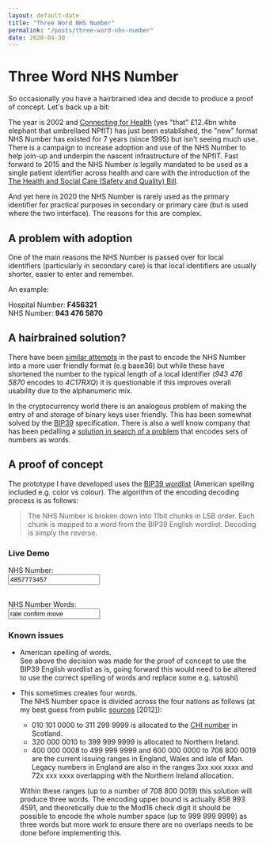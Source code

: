 ```yaml
---
layout: default-date
title: "Three Word NHS Number"
permalink: "/posts/three-word-nhs-number"
date: 2020-04-30
---
```


# Three Word NHS Number

So occasionally you have a hairbrained idea and decide to produce a proof of concept. Let's back up a bit:

The year is 2002 and [Connecting for Health](https://en.wikipedia.org/wiki/NHS_Connecting_for_Health) (yes "that" £12.4bn white elephant that umbrellaed NPfIT) has just been established, the "new" format NHS Number has existed for 7 years (since 1995) but isn't seeing much use. There is a campaign to increase adoption and use of the NHS Number to help join-up and underpin the nascent infrastructure of the NPfIT. Fast forward to 2015 and the NHS Number is legally mandated to be used as a single patient identifier across health and care with the introduction of the [The Health and Social Care (Safety and Quality) Bill](https://www.digitalhealth.net/2015/10/nhs-number-use-becomes-law/). 

And yet here in 2020 the NHS Number is rarely used as the primary identifier for practical purposes in secondary or primary care (but is used where the two interface). The reasons for this are complex.

## A problem with adoption

One of the main reasons the NHS Number is passed over for local identifiers (particularly in secondary care) is that local identifiers are usually shorter, easier to enter and remember.

An example:

Hospital Number: **F456321**  
NHS Number: **943 476 5870**

## A hairbrained solution?

There have been [similar attempts](https://github.com/JMathiszig-Lee/base36NHSnumberchecker) in the past to encode the NHS Number into a more user friendly format (e.g base36) but while these have shortened the number to the typical length of a local identifier (_943 476 5870_ encodes to _4C17RXQ_) it is questionable if this improves overall usability due to the alphanumeric mix.

In the cryptocurrency world there is an analogous problem of making the entry of and storage of binary keys user friendly. This has been somewhat solved by the [BIP39](https://github.com/bitcoin/bips/blob/master/bip-0039.mediawiki) specification. There is also a well know company that has been pedalling a [solution in search of a problem](https://shkspr.mobi/blog/2019/03/why-bother-with-what-three-words/) that encodes sets of numbers as words.

## A proof of concept

The prototype I have developed uses the [BIP39 wordlist](https://github.com/bitcoin/bips/blob/master/bip-0039/english.txt) (American spelling included e.g. color vs colour). The algorithm of the encoding decoding process is as follows:

> The NHS Number is broken down into 11bit chunks in LSB order. Each chunk is mapped to a word from the BIP39 English wordlist. Decoding is simply the reverse.

### Live Demo

<div id="demo">

<label for="nhsnumber">NHS Number:</label><br>
<input type="text" id="nhsnumber" value="4857773457">
<span id="nhsnumbererror" style="color:red;font-weight:600;white-space:nowrap;"></span>
<strong id="encodedwords" style="white-space:nowrap;"></strong>
<br><br>

<label for="nhswords">NHS Number Words:</label><br>
<input type="text" id="nhswords" value="rate confirm move">
<span id="nhswordserror" style="color:red;font-weight:600;white-space:nowrap;"></span>
<strong id="decodednumber" style="white-space:nowrap;"></strong>

</div>

### Known issues
- American spelling of words.  
  See above the decision was made for the proof of concept to use the BIP39 English wordlist as is, going forward this would need to be altered to use the correct spelling of words and replace some e.g. satoshi)

- This sometimes creates four words.  
  The NHS Number space is divided across the four nations as follows (at my best guess from public [sources](https://webarchive.nationalarchives.gov.uk/20130503132423/http://www.connectingforhealth.nhs.uk/systemsandservices/nhsnumber/staff/guidance/factsheet.pdf) [2012]):
  - 010 101 0000 to 311 299 9999 is allocated to the [CHI number](https://en.wikipedia.org/wiki/Community_Health_Index_(Scotland)) in Scotland.
  - 320 000 0010 to 399 999 9999 is allocated to Northern Ireland.
  - 400 000 0008 to 499 999 9999 and 600 000 0000 to 708 800 0019 are the current issuing ranges in England, Wales and Isle of Man. Legacy numbers in England are also in the ranges 3xx xxx xxxx and 72x xxx xxxx overlapping with the Northern Ireland allocation.

  Within these ranges (up to a number of 708 800 0019) this solution will produce three words. The encoding upper bound is actually 858 993 4591, and theoretically due to the Mod16 check digit it should be possible to encode the whole number space (up to 999 999 9999) as three words but more work to ensure there are no overlaps needs to be done before implementing this.

<script type="text/javascript">
//<!--<![CDATA[
var WordList = ['abandon', 'ability', 'able', 'about', 'above', 'absent', 'absorb', 'abstract', 'absurd', 'abuse', 'access', 'accident', 'account', 'accuse', 'achieve', 'acid', 'acoustic', 'acquire', 'across', 'act', 'action', 'actor', 'actress', 'actual', 'adapt', 'add', 'addict', 'address', 'adjust', 'admit', 'adult', 'advance', 'advice', 'aerobic', 'affair', 'afford', 'afraid', 'again', 'age', 'agent', 'agree', 'ahead', 'aim', 'air', 'airport', 'aisle', 'alarm', 'album', 'alcohol', 'alert', 'alien', 'all', 'alley', 'allow', 'almost', 'alone', 'alpha', 'already', 'also', 'alter', 'always', 'amateur', 'amazing', 'among', 'amount', 'amused', 'analyst', 'anchor', 'ancient', 'anger', 'angle', 'angry', 'animal', 'ankle', 'announce', 'annual', 'another', 'answer', 'antenna', 'antique', 'anxiety', 'any', 'apart', 'apology', 'appear', 'apple', 'approve', 'april', 'arch', 'arctic', 'area', 'arena', 'argue', 'arm', 'armed', 'armor', 'army', 'around', 'arrange', 'arrest', 'arrive', 'arrow', 'art', 'artefact', 'artist', 'artwork', 'ask', 'aspect', 'assault', 'asset', 'assist', 'assume', 'asthma', 'athlete', 'atom', 'attack', 'attend', 'attitude', 'attract', 'auction', 'audit', 'august', 'aunt', 'author', 'auto', 'autumn', 'average', 'avocado', 'avoid', 'awake', 'aware', 'away', 'awesome', 'awful', 'awkward', 'axis', 'baby', 'bachelor', 'bacon', 'badge', 'bag', 'balance', 'balcony', 'ball', 'bamboo', 'banana', 'banner', 'bar', 'barely', 'bargain', 'barrel', 'base', 'basic', 'basket', 'battle', 'beach', 'bean', 'beauty', 'because', 'become', 'beef', 'before', 'begin', 'behave', 'behind', 'believe', 'below', 'belt', 'bench', 'benefit', 'best', 'betray', 'better', 'between', 'beyond', 'bicycle', 'bid', 'bike', 'bind', 'biology', 'bird', 'birth', 'bitter', 'black', 'blade', 'blame', 'blanket', 'blast', 'bleak', 'bless', 'blind', 'blood', 'blossom', 'blouse', 'blue', 'blur', 'blush', 'board', 'boat', 'body', 'boil', 'bomb', 'bone', 'bonus', 'book', 'boost', 'border', 'boring', 'borrow', 'boss', 'bottom', 'bounce', 'box', 'boy', 'bracket', 'brain', 'brand', 'brass', 'brave', 'bread', 'breeze', 'brick', 'bridge', 'brief', 'bright', 'bring', 'brisk', 'broccoli', 'broken', 'bronze', 'broom', 'brother', 'brown', 'brush', 'bubble', 'buddy', 'budget', 'buffalo', 'build', 'bulb', 'bulk', 'bullet', 'bundle', 'bunker', 'burden', 'burger', 'burst', 'bus', 'business', 'busy', 'butter', 'buyer', 'buzz', 'cabbage', 'cabin', 'cable', 'cactus', 'cage', 'cake', 'call', 'calm', 'camera', 'camp', 'can', 'canal', 'cancel', 'candy', 'cannon', 'canoe', 'canvas', 'canyon', 'capable', 'capital', 'captain', 'car', 'carbon', 'card', 'cargo', 'carpet', 'carry', 'cart', 'case', 'cash', 'casino', 'castle', 'casual', 'cat', 'catalog', 'catch', 'category', 'cattle', 'caught', 'cause', 'caution', 'cave', 'ceiling', 'celery', 'cement', 'census', 'century', 'cereal', 'certain', 'chair', 'chalk', 'champion', 'change', 'chaos', 'chapter', 'charge', 'chase', 'chat', 'cheap', 'check', 'cheese', 'chef', 'cherry', 'chest', 'chicken', 'chief', 'child', 'chimney', 'choice', 'choose', 'chronic', 'chuckle', 'chunk', 'churn', 'cigar', 'cinnamon', 'circle', 'citizen', 'city', 'civil', 'claim', 'clap', 'clarify', 'claw', 'clay', 'clean', 'clerk', 'clever', 'click', 'client', 'cliff', 'climb', 'clinic', 'clip', 'clock', 'clog', 'close', 'cloth', 'cloud', 'clown', 'club', 'clump', 'cluster', 'clutch', 'coach', 'coast', 'coconut', 'code', 'coffee', 'coil', 'coin', 'collect', 'color', 'column', 'combine', 'come', 'comfort', 'comic', 'common', 'company', 'concert', 'conduct', 'confirm', 'congress', 'connect', 'consider', 'control', 'convince', 'cook', 'cool', 'copper', 'copy', 'coral', 'core', 'corn', 'correct', 'cost', 'cotton', 'couch', 'country', 'couple', 'course', 'cousin', 'cover', 'coyote', 'crack', 'cradle', 'craft', 'cram', 'crane', 'crash', 'crater', 'crawl', 'crazy', 'cream', 'credit', 'creek', 'crew', 'cricket', 'crime', 'crisp', 'critic', 'crop', 'cross', 'crouch', 'crowd', 'crucial', 'cruel', 'cruise', 'crumble', 'crunch', 'crush', 'cry', 'crystal', 'cube', 'culture', 'cup', 'cupboard', 'curious', 'current', 'curtain', 'curve', 'cushion', 'custom', 'cute', 'cycle', 'dad', 'damage', 'damp', 'dance', 'danger', 'daring', 'dash', 'daughter', 'dawn', 'day', 'deal', 'debate', 'debris', 'decade', 'december', 'decide', 'decline', 'decorate', 'decrease', 'deer', 'defense', 'define', 'defy', 'degree', 'delay', 'deliver', 'demand', 'demise', 'denial', 'dentist', 'deny', 'depart', 'depend', 'deposit', 'depth', 'deputy', 'derive', 'describe', 'desert', 'design', 'desk', 'despair', 'destroy', 'detail', 'detect', 'develop', 'device', 'devote', 'diagram', 'dial', 'diamond', 'diary', 'dice', 'diesel', 'diet', 'differ', 'digital', 'dignity', 'dilemma', 'dinner', 'dinosaur', 'direct', 'dirt', 'disagree', 'discover', 'disease', 'dish', 'dismiss', 'disorder', 'display', 'distance', 'divert', 'divide', 'divorce', 'dizzy', 'doctor', 'document', 'dog', 'doll', 'dolphin', 'domain', 'donate', 'donkey', 'donor', 'door', 'dose', 'double', 'dove', 'draft', 'dragon', 'drama', 'drastic', 'draw', 'dream', 'dress', 'drift', 'drill', 'drink', 'drip', 'drive', 'drop', 'drum', 'dry', 'duck', 'dumb', 'dune', 'during', 'dust', 'dutch', 'duty', 'dwarf', 'dynamic', 'eager', 'eagle', 'early', 'earn', 'earth', 'easily', 'east', 'easy', 'echo', 'ecology', 'economy', 'edge', 'edit', 'educate', 'effort', 'egg', 'eight', 'either', 'elbow', 'elder', 'electric', 'elegant', 'element', 'elephant', 'elevator', 'elite', 'else', 'embark', 'embody', 'embrace', 'emerge', 'emotion', 'employ', 'empower', 'empty', 'enable', 'enact', 'end', 'endless', 'endorse', 'enemy', 'energy', 'enforce', 'engage', 'engine', 'enhance', 'enjoy', 'enlist', 'enough', 'enrich', 'enroll', 'ensure', 'enter', 'entire', 'entry', 'envelope', 'episode', 'equal', 'equip', 'era', 'erase', 'erode', 'erosion', 'error', 'erupt', 'escape', 'essay', 'essence', 'estate', 'eternal', 'ethics', 'evidence', 'evil', 'evoke', 'evolve', 'exact', 'example', 'excess', 'exchange', 'excite', 'exclude', 'excuse', 'execute', 'exercise', 'exhaust', 'exhibit', 'exile', 'exist', 'exit', 'exotic', 'expand', 'expect', 'expire', 'explain', 'expose', 'express', 'extend', 'extra', 'eye', 'eyebrow', 'fabric', 'face', 'faculty', 'fade', 'faint', 'faith', 'fall', 'false', 'fame', 'family', 'famous', 'fan', 'fancy', 'fantasy', 'farm', 'fashion', 'fat', 'fatal', 'father', 'fatigue', 'fault', 'favorite', 'feature', 'february', 'federal', 'fee', 'feed', 'feel', 'female', 'fence', 'festival', 'fetch', 'fever', 'few', 'fiber', 'fiction', 'field', 'figure', 'file', 'film', 'filter', 'final', 'find', 'fine', 'finger', 'finish', 'fire', 'firm', 'first', 'fiscal', 'fish', 'fit', 'fitness', 'fix', 'flag', 'flame', 'flash', 'flat', 'flavor', 'flee', 'flight', 'flip', 'float', 'flock', 'floor', 'flower', 'fluid', 'flush', 'fly', 'foam', 'focus', 'fog', 'foil', 'fold', 'follow', 'food', 'foot', 'force', 'forest', 'forget', 'fork', 'fortune', 'forum', 'forward', 'fossil', 'foster', 'found', 'fox', 'fragile', 'frame', 'frequent', 'fresh', 'friend', 'fringe', 'frog', 'front', 'frost', 'frown', 'frozen', 'fruit', 'fuel', 'fun', 'funny', 'furnace', 'fury', 'future', 'gadget', 'gain', 'galaxy', 'gallery', 'game', 'gap', 'garage', 'garbage', 'garden', 'garlic', 'garment', 'gas', 'gasp', 'gate', 'gather', 'gauge', 'gaze', 'general', 'genius', 'genre', 'gentle', 'genuine', 'gesture', 'ghost', 'giant', 'gift', 'giggle', 'ginger', 'giraffe', 'girl', 'give', 'glad', 'glance', 'glare', 'glass', 'glide', 'glimpse', 'globe', 'gloom', 'glory', 'glove', 'glow', 'glue', 'goat', 'goddess', 'gold', 'good', 'goose', 'gorilla', 'gospel', 'gossip', 'govern', 'gown', 'grab', 'grace', 'grain', 'grant', 'grape', 'grass', 'gravity', 'great', 'green', 'grid', 'grief', 'grit', 'grocery', 'group', 'grow', 'grunt', 'guard', 'guess', 'guide', 'guilt', 'guitar', 'gun', 'gym', 'habit', 'hair', 'half', 'hammer', 'hamster', 'hand', 'happy', 'harbor', 'hard', 'harsh', 'harvest', 'hat', 'have', 'hawk', 'hazard', 'head', 'health', 'heart', 'heavy', 'hedgehog', 'height', 'hello', 'helmet', 'help', 'hen', 'hero', 'hidden', 'high', 'hill', 'hint', 'hip', 'hire', 'history', 'hobby', 'hockey', 'hold', 'hole', 'holiday', 'hollow', 'home', 'honey', 'hood', 'hope', 'horn', 'horror', 'horse', 'hospital', 'host', 'hotel', 'hour', 'hover', 'hub', 'huge', 'human', 'humble', 'humor', 'hundred', 'hungry', 'hunt', 'hurdle', 'hurry', 'hurt', 'husband', 'hybrid', 'ice', 'icon', 'idea', 'identify', 'idle', 'ignore', 'ill', 'illegal', 'illness', 'image', 'imitate', 'immense', 'immune', 'impact', 'impose', 'improve', 'impulse', 'inch', 'include', 'income', 'increase', 'index', 'indicate', 'indoor', 'industry', 'infant', 'inflict', 'inform', 'inhale', 'inherit', 'initial', 'inject', 'injury', 'inmate', 'inner', 'innocent', 'input', 'inquiry', 'insane', 'insect', 'inside', 'inspire', 'install', 'intact', 'interest', 'into', 'invest', 'invite', 'involve', 'iron', 'island', 'isolate', 'issue', 'item', 'ivory', 'jacket', 'jaguar', 'jar', 'jazz', 'jealous', 'jeans', 'jelly', 'jewel', 'job', 'join', 'joke', 'journey', 'joy', 'judge', 'juice', 'jump', 'jungle', 'junior', 'junk', 'just', 'kangaroo', 'keen', 'keep', 'ketchup', 'key', 'kick', 'kid', 'kidney', 'kind', 'kingdom', 'kiss', 'kit', 'kitchen', 'kite', 'kitten', 'kiwi', 'knee', 'knife', 'knock', 'know', 'lab', 'label', 'labor', 'ladder', 'lady', 'lake', 'lamp', 'language', 'laptop', 'large', 'later', 'latin', 'laugh', 'laundry', 'lava', 'law', 'lawn', 'lawsuit', 'layer', 'lazy', 'leader', 'leaf', 'learn', 'leave', 'lecture', 'left', 'leg', 'legal', 'legend', 'leisure', 'lemon', 'lend', 'length', 'lens', 'leopard', 'lesson', 'letter', 'level', 'liar', 'liberty', 'library', 'license', 'life', 'lift', 'light', 'like', 'limb', 'limit', 'link', 'lion', 'liquid', 'list', 'little', 'live', 'lizard', 'load', 'loan', 'lobster', 'local', 'lock', 'logic', 'lonely', 'long', 'loop', 'lottery', 'loud', 'lounge', 'love', 'loyal', 'lucky', 'luggage', 'lumber', 'lunar', 'lunch', 'luxury', 'lyrics', 'machine', 'mad', 'magic', 'magnet', 'maid', 'mail', 'main', 'major', 'make', 'mammal', 'man', 'manage', 'mandate', 'mango', 'mansion', 'manual', 'maple', 'marble', 'march', 'margin', 'marine', 'market', 'marriage', 'mask', 'mass', 'master', 'match', 'material', 'math', 'matrix', 'matter', 'maximum', 'maze', 'meadow', 'mean', 'measure', 'meat', 'mechanic', 'medal', 'media', 'melody', 'melt', 'member', 'memory', 'mention', 'menu', 'mercy', 'merge', 'merit', 'merry', 'mesh', 'message', 'metal', 'method', 'middle', 'midnight', 'milk', 'million', 'mimic', 'mind', 'minimum', 'minor', 'minute', 'miracle', 'mirror', 'misery', 'miss', 'mistake', 'mix', 'mixed', 'mixture', 'mobile', 'model', 'modify', 'mom', 'moment', 'monitor', 'monkey', 'monster', 'month', 'moon', 'moral', 'more', 'morning', 'mosquito', 'mother', 'motion', 'motor', 'mountain', 'mouse', 'move', 'movie', 'much', 'muffin', 'mule', 'multiply', 'muscle', 'museum', 'mushroom', 'music', 'must', 'mutual', 'myself', 'mystery', 'myth', 'naive', 'name', 'napkin', 'narrow', 'nasty', 'nation', 'nature', 'near', 'neck', 'need', 'negative', 'neglect', 'neither', 'nephew', 'nerve', 'nest', 'net', 'network', 'neutral', 'never', 'news', 'next', 'nice', 'night', 'noble', 'noise', 'nominee', 'noodle', 'normal', 'north', 'nose', 'notable', 'note', 'nothing', 'notice', 'novel', 'now', 'nuclear', 'number', 'nurse', 'nut', 'oak', 'obey', 'object', 'oblige', 'obscure', 'observe', 'obtain', 'obvious', 'occur', 'ocean', 'october', 'odor', 'off', 'offer', 'office', 'often', 'oil', 'okay', 'old', 'olive', 'olympic', 'omit', 'once', 'one', 'onion', 'online', 'only', 'open', 'opera', 'opinion', 'oppose', 'option', 'orange', 'orbit', 'orchard', 'order', 'ordinary', 'organ', 'orient', 'original', 'orphan', 'ostrich', 'other', 'outdoor', 'outer', 'output', 'outside', 'oval', 'oven', 'over', 'own', 'owner', 'oxygen', 'oyster', 'ozone', 'pact', 'paddle', 'page', 'pair', 'palace', 'palm', 'panda', 'panel', 'panic', 'panther', 'paper', 'parade', 'parent', 'park', 'parrot', 'party', 'pass', 'patch', 'path', 'patient', 'patrol', 'pattern', 'pause', 'pave', 'payment', 'peace', 'peanut', 'pear', 'peasant', 'pelican', 'pen', 'penalty', 'pencil', 'people', 'pepper', 'perfect', 'permit', 'person', 'pet', 'phone', 'photo', 'phrase', 'physical', 'piano', 'picnic', 'picture', 'piece', 'pig', 'pigeon', 'pill', 'pilot', 'pink', 'pioneer', 'pipe', 'pistol', 'pitch', 'pizza', 'place', 'planet', 'plastic', 'plate', 'play', 'please', 'pledge', 'pluck', 'plug', 'plunge', 'poem', 'poet', 'point', 'polar', 'pole', 'police', 'pond', 'pony', 'pool', 'popular', 'portion', 'position', 'possible', 'post', 'potato', 'pottery', 'poverty', 'powder', 'power', 'practice', 'praise', 'predict', 'prefer', 'prepare', 'present', 'pretty', 'prevent', 'price', 'pride', 'primary', 'print', 'priority', 'prison', 'private', 'prize', 'problem', 'process', 'produce', 'profit', 'program', 'project', 'promote', 'proof', 'property', 'prosper', 'protect', 'proud', 'provide', 'public', 'pudding', 'pull', 'pulp', 'pulse', 'pumpkin', 'punch', 'pupil', 'puppy', 'purchase', 'purity', 'purpose', 'purse', 'push', 'put', 'puzzle', 'pyramid', 'quality', 'quantum', 'quarter', 'question', 'quick', 'quit', 'quiz', 'quote', 'rabbit', 'raccoon', 'race', 'rack', 'radar', 'radio', 'rail', 'rain', 'raise', 'rally', 'ramp', 'ranch', 'random', 'range', 'rapid', 'rare', 'rate', 'rather', 'raven', 'raw', 'razor', 'ready', 'real', 'reason', 'rebel', 'rebuild', 'recall', 'receive', 'recipe', 'record', 'recycle', 'reduce', 'reflect', 'reform', 'refuse', 'region', 'regret', 'regular', 'reject', 'relax', 'release', 'relief', 'rely', 'remain', 'remember', 'remind', 'remove', 'render', 'renew', 'rent', 'reopen', 'repair', 'repeat', 'replace', 'report', 'require', 'rescue', 'resemble', 'resist', 'resource', 'response', 'result', 'retire', 'retreat', 'return', 'reunion', 'reveal', 'review', 'reward', 'rhythm', 'rib', 'ribbon', 'rice', 'rich', 'ride', 'ridge', 'rifle', 'right', 'rigid', 'ring', 'riot', 'ripple', 'risk', 'ritual', 'rival', 'river', 'road', 'roast', 'robot', 'robust', 'rocket', 'romance', 'roof', 'rookie', 'room', 'rose', 'rotate', 'rough', 'round', 'route', 'royal', 'rubber', 'rude', 'rug', 'rule', 'run', 'runway', 'rural', 'sad', 'saddle', 'sadness', 'safe', 'sail', 'salad', 'salmon', 'salon', 'salt', 'salute', 'same', 'sample', 'sand', 'satisfy', 'satoshi', 'sauce', 'sausage', 'save', 'say', 'scale', 'scan', 'scare', 'scatter', 'scene', 'scheme', 'school', 'science', 'scissors', 'scorpion', 'scout', 'scrap', 'screen', 'script', 'scrub', 'sea', 'search', 'season', 'seat', 'second', 'secret', 'section', 'security', 'seed', 'seek', 'segment', 'select', 'sell', 'seminar', 'senior', 'sense', 'sentence', 'series', 'service', 'session', 'settle', 'setup', 'seven', 'shadow', 'shaft', 'shallow', 'share', 'shed', 'shell', 'sheriff', 'shield', 'shift', 'shine', 'ship', 'shiver', 'shock', 'shoe', 'shoot', 'shop', 'short', 'shoulder', 'shove', 'shrimp', 'shrug', 'shuffle', 'shy', 'sibling', 'sick', 'side', 'siege', 'sight', 'sign', 'silent', 'silk', 'silly', 'silver', 'similar', 'simple', 'since', 'sing', 'siren', 'sister', 'situate', 'six', 'size', 'skate', 'sketch', 'ski', 'skill', 'skin', 'skirt', 'skull', 'slab', 'slam', 'sleep', 'slender', 'slice', 'slide', 'slight', 'slim', 'slogan', 'slot', 'slow', 'slush', 'small', 'smart', 'smile', 'smoke', 'smooth', 'snack', 'snake', 'snap', 'sniff', 'snow', 'soap', 'soccer', 'social', 'sock', 'soda', 'soft', 'solar', 'soldier', 'solid', 'solution', 'solve', 'someone', 'song', 'soon', 'sorry', 'sort', 'soul', 'sound', 'soup', 'source', 'south', 'space', 'spare', 'spatial', 'spawn', 'speak', 'special', 'speed', 'spell', 'spend', 'sphere', 'spice', 'spider', 'spike', 'spin', 'spirit', 'split', 'spoil', 'sponsor', 'spoon', 'sport', 'spot', 'spray', 'spread', 'spring', 'spy', 'square', 'squeeze', 'squirrel', 'stable', 'stadium', 'staff', 'stage', 'stairs', 'stamp', 'stand', 'start', 'state', 'stay', 'steak', 'steel', 'stem', 'step', 'stereo', 'stick', 'still', 'sting', 'stock', 'stomach', 'stone', 'stool', 'story', 'stove', 'strategy', 'street', 'strike', 'strong', 'struggle', 'student', 'stuff', 'stumble', 'style', 'subject', 'submit', 'subway', 'success', 'such', 'sudden', 'suffer', 'sugar', 'suggest', 'suit', 'summer', 'sun', 'sunny', 'sunset', 'super', 'supply', 'supreme', 'sure', 'surface', 'surge', 'surprise', 'surround', 'survey', 'suspect', 'sustain', 'swallow', 'swamp', 'swap', 'swarm', 'swear', 'sweet', 'swift', 'swim', 'swing', 'switch', 'sword', 'symbol', 'symptom', 'syrup', 'system', 'table', 'tackle', 'tag', 'tail', 'talent', 'talk', 'tank', 'tape', 'target', 'task', 'taste', 'tattoo', 'taxi', 'teach', 'team', 'tell', 'ten', 'tenant', 'tennis', 'tent', 'term', 'test', 'text', 'thank', 'that', 'theme', 'then', 'theory', 'there', 'they', 'thing', 'this', 'thought', 'three', 'thrive', 'throw', 'thumb', 'thunder', 'ticket', 'tide', 'tiger', 'tilt', 'timber', 'time', 'tiny', 'tip', 'tired', 'tissue', 'title', 'toast', 'tobacco', 'today', 'toddler', 'toe', 'together', 'toilet', 'token', 'tomato', 'tomorrow', 'tone', 'tongue', 'tonight', 'tool', 'tooth', 'top', 'topic', 'topple', 'torch', 'tornado', 'tortoise', 'toss', 'total', 'tourist', 'toward', 'tower', 'town', 'toy', 'track', 'trade', 'traffic', 'tragic', 'train', 'transfer', 'trap', 'trash', 'travel', 'tray', 'treat', 'tree', 'trend', 'trial', 'tribe', 'trick', 'trigger', 'trim', 'trip', 'trophy', 'trouble', 'truck', 'true', 'truly', 'trumpet', 'trust', 'truth', 'try', 'tube', 'tuition', 'tumble', 'tuna', 'tunnel', 'turkey', 'turn', 'turtle', 'twelve', 'twenty', 'twice', 'twin', 'twist', 'two', 'type', 'typical', 'ugly', 'umbrella', 'unable', 'unaware', 'uncle', 'uncover', 'under', 'undo', 'unfair', 'unfold', 'unhappy', 'uniform', 'unique', 'unit', 'universe', 'unknown', 'unlock', 'until', 'unusual', 'unveil', 'update', 'upgrade', 'uphold', 'upon', 'upper', 'upset', 'urban', 'urge', 'usage', 'use', 'used', 'useful', 'useless', 'usual', 'utility', 'vacant', 'vacuum', 'vague', 'valid', 'valley', 'valve', 'van', 'vanish', 'vapor', 'various', 'vast', 'vault', 'vehicle', 'velvet', 'vendor', 'venture', 'venue', 'verb', 'verify', 'version', 'very', 'vessel', 'veteran', 'viable', 'vibrant', 'vicious', 'victory', 'video', 'view', 'village', 'vintage', 'violin', 'virtual', 'virus', 'visa', 'visit', 'visual', 'vital', 'vivid', 'vocal', 'voice', 'void', 'volcano', 'volume', 'vote', 'voyage', 'wage', 'wagon', 'wait', 'walk', 'wall', 'walnut', 'want', 'warfare', 'warm', 'warrior', 'wash', 'wasp', 'waste', 'water', 'wave', 'way', 'wealth', 'weapon', 'wear', 'weasel', 'weather', 'web', 'wedding', 'weekend', 'weird', 'welcome', 'west', 'wet', 'whale', 'what', 'wheat', 'wheel', 'when', 'where', 'whip', 'whisper', 'wide', 'width', 'wife', 'wild', 'will', 'win', 'window', 'wine', 'wing', 'wink', 'winner', 'winter', 'wire', 'wisdom', 'wise', 'wish', 'witness', 'wolf', 'woman', 'wonder', 'wood', 'wool', 'word', 'work', 'world', 'worry', 'worth', 'wrap', 'wreck', 'wrestle', 'wrist', 'write', 'wrong', 'yard', 'year', 'yellow', 'you', 'young', 'youth', 'zebra', 'zero', 'zone', 'zoo'];

function calculateCheckDigit(digits) {
    var sum = 0;
    digits.split('').forEach(function (value, index) {
        sum += parseInt(value, 10) * (10 - index);
    });
    var mod11 = 11 - (sum % 11);
    if (mod11 === 11 ) {
        return '0';
    } else if (mod11 === 10) {
        return '';
    }
    return '' + mod11;
}

function validNHSNumber(input) {
    input = '' + input
    if (input.length != 10) {
        return false
    }

    calculatedCheckDigit = calculateCheckDigit(input.substring(0, 9))
    if (calculatedCheckDigit == '') {
        return false;
    } else if (calculatedCheckDigit == input.substring(9)) {
        return true
    }

    return false
}

function mapToIndexes(input) {
    var binaryString = parseInt(input, 10).toString(2);
    var list = []

    for (
        const array = Array.from(binaryString);
        array.length;
        list.push(
            parseInt(array.splice(-11,11).join(''), 2)
            ));
    return list
}

function numberToWords(input) {
    input = '' + input
    if (!validNHSNumber(input)) {
        return false
    }

    var listIndexes = mapToIndexes(input)
    var words = []

    for (
        listIndexes;
        listIndexes.length;
        words.push(WordList[listIndexes.splice(0,1)]));

    return words
}

function wordsToNumber(words) {
    var binaryString = '';

    words.forEach(function (value, index) {
        binarySegment = WordList.indexOf(value).toString(2);
        if (index == (words.length - 1)) {
            binaryString = parseInt(binarySegment, 10) + binaryString
        } else {
            binaryString = binarySegment.padStart(11, '0') + binaryString
        }
    });

    number = parseInt(binaryString, 2) + '';
    number = number.padStart(10, '0');

    if (!validNHSNumber(number)) {
        return false
    }

    return number
}


/*!
 * cleave.js - 1.5.10
 * https://github.com/nosir/cleave.js
 * Apache License Version 2.0
 *
 * Copyright (C) 2012-2020 Max Huang https://github.com/nosir/
 */
!function(e,t){"object"==typeof exports&&"object"==typeof module?module.exports=t():"function"==typeof define&&define.amd?define([],t):"object"==typeof exports?exports.Cleave=t():e.Cleave=t()}(this,function(){return function(e){function t(i){if(r[i])return r[i].exports;var n=r[i]={exports:{},id:i,loaded:!1};return e[i].call(n.exports,n,n.exports,t),n.loaded=!0,n.exports}var r={};return t.m=e,t.c=r,t.p="",t(0)}([function(e,t,r){(function(t){"use strict";var i=function(e,t){var r=this,n=!1;if("string"==typeof e?(r.element=document.querySelector(e),n=document.querySelectorAll(e).length>1):"undefined"!=typeof e.length&&e.length>0?(r.element=e[0],n=e.length>1):r.element=e,!r.element)throw new Error("[cleave.js] Please check the element");if(n)try{console.warn("[cleave.js] Multiple input fields matched, cleave.js will only take the first one.")}catch(a){}t.initValue=r.element.value,r.properties=i.DefaultProperties.assign({},t),r.init()};i.prototype={init:function(){var e=this,t=e.properties;return t.numeral||t.phone||t.creditCard||t.time||t.date||0!==t.blocksLength||t.prefix?(t.maxLength=i.Util.getMaxLength(t.blocks),e.isAndroid=i.Util.isAndroid(),e.lastInputValue="",e.onChangeListener=e.onChange.bind(e),e.onKeyDownListener=e.onKeyDown.bind(e),e.onFocusListener=e.onFocus.bind(e),e.onCutListener=e.onCut.bind(e),e.onCopyListener=e.onCopy.bind(e),e.initSwapHiddenInput(),e.element.addEventListener("input",e.onChangeListener),e.element.addEventListener("keydown",e.onKeyDownListener),e.element.addEventListener("focus",e.onFocusListener),e.element.addEventListener("cut",e.onCutListener),e.element.addEventListener("copy",e.onCopyListener),e.initPhoneFormatter(),e.initDateFormatter(),e.initTimeFormatter(),e.initNumeralFormatter(),void((t.initValue||t.prefix&&!t.noImmediatePrefix)&&e.onInput(t.initValue))):void e.onInput(t.initValue)},initSwapHiddenInput:function(){var e=this,t=e.properties;if(t.swapHiddenInput){var r=e.element.cloneNode(!0);e.element.parentNode.insertBefore(r,e.element),e.elementSwapHidden=e.element,e.elementSwapHidden.type="hidden",e.element=r,e.element.id=""}},initNumeralFormatter:function(){var e=this,t=e.properties;t.numeral&&(t.numeralFormatter=new i.NumeralFormatter(t.numeralDecimalMark,t.numeralIntegerScale,t.numeralDecimalScale,t.numeralThousandsGroupStyle,t.numeralPositiveOnly,t.stripLeadingZeroes,t.prefix,t.signBeforePrefix,t.tailPrefix,t.delimiter))},initTimeFormatter:function(){var e=this,t=e.properties;t.time&&(t.timeFormatter=new i.TimeFormatter(t.timePattern,t.timeFormat),t.blocks=t.timeFormatter.getBlocks(),t.blocksLength=t.blocks.length,t.maxLength=i.Util.getMaxLength(t.blocks))},initDateFormatter:function(){var e=this,t=e.properties;t.date&&(t.dateFormatter=new i.DateFormatter(t.datePattern,t.dateMin,t.dateMax),t.blocks=t.dateFormatter.getBlocks(),t.blocksLength=t.blocks.length,t.maxLength=i.Util.getMaxLength(t.blocks))},initPhoneFormatter:function(){var e=this,t=e.properties;if(t.phone)try{t.phoneFormatter=new i.PhoneFormatter(new t.root.Cleave.AsYouTypeFormatter(t.phoneRegionCode),t.delimiter)}catch(r){throw new Error("[cleave.js] Please include phone-type-formatter.{country}.js lib")}},onKeyDown:function(e){var t=this,r=t.properties,n=e.which||e.keyCode,a=i.Util,o=t.element.value;t.hasBackspaceSupport=t.hasBackspaceSupport||8===n,!t.hasBackspaceSupport&&a.isAndroidBackspaceKeydown(t.lastInputValue,o)&&(n=8),t.lastInputValue=o;var l=a.getPostDelimiter(o,r.delimiter,r.delimiters);8===n&&l?r.postDelimiterBackspace=l:r.postDelimiterBackspace=!1},onChange:function(){this.onInput(this.element.value)},onFocus:function(){var e=this,t=e.properties;t.prefix&&t.noImmediatePrefix&&!e.element.value&&this.onInput(t.prefix),i.Util.fixPrefixCursor(e.element,t.prefix,t.delimiter,t.delimiters)},onCut:function(e){i.Util.checkFullSelection(this.element.value)&&(this.copyClipboardData(e),this.onInput(""))},onCopy:function(e){i.Util.checkFullSelection(this.element.value)&&this.copyClipboardData(e)},copyClipboardData:function(e){var t=this,r=t.properties,n=i.Util,a=t.element.value,o="";o=r.copyDelimiter?a:n.stripDelimiters(a,r.delimiter,r.delimiters);try{e.clipboardData?e.clipboardData.setData("Text",o):window.clipboardData.setData("Text",o),e.preventDefault()}catch(l){}},onInput:function(e){var t=this,r=t.properties,n=i.Util,a=n.getPostDelimiter(e,r.delimiter,r.delimiters);return r.numeral||!r.postDelimiterBackspace||a||(e=n.headStr(e,e.length-r.postDelimiterBackspace.length)),r.phone?(!r.prefix||r.noImmediatePrefix&&!e.length?r.result=r.phoneFormatter.format(e):r.result=r.prefix+r.phoneFormatter.format(e).slice(r.prefix.length),void t.updateValueState()):r.numeral?(r.prefix&&r.noImmediatePrefix&&0===e.length?r.result="":r.result=r.numeralFormatter.format(e),void t.updateValueState()):(r.date&&(e=r.dateFormatter.getValidatedDate(e)),r.time&&(e=r.timeFormatter.getValidatedTime(e)),e=n.stripDelimiters(e,r.delimiter,r.delimiters),e=n.getPrefixStrippedValue(e,r.prefix,r.prefixLength,r.result,r.delimiter,r.delimiters,r.noImmediatePrefix,r.tailPrefix,r.signBeforePrefix),e=r.numericOnly?n.strip(e,/[^\d]/g):e,e=r.uppercase?e.toUpperCase():e,e=r.lowercase?e.toLowerCase():e,!r.prefix||r.noImmediatePrefix&&!e.length||(r.tailPrefix?e+=r.prefix:e=r.prefix+e,0!==r.blocksLength)?(r.creditCard&&t.updateCreditCardPropsByValue(e),e=n.headStr(e,r.maxLength),r.result=n.getFormattedValue(e,r.blocks,r.blocksLength,r.delimiter,r.delimiters,r.delimiterLazyShow),void t.updateValueState()):(r.result=e,void t.updateValueState()))},updateCreditCardPropsByValue:function(e){var t,r=this,n=r.properties,a=i.Util;a.headStr(n.result,4)!==a.headStr(e,4)&&(t=i.CreditCardDetector.getInfo(e,n.creditCardStrictMode),n.blocks=t.blocks,n.blocksLength=n.blocks.length,n.maxLength=a.getMaxLength(n.blocks),n.creditCardType!==t.type&&(n.creditCardType=t.type,n.onCreditCardTypeChanged.call(r,n.creditCardType)))},updateValueState:function(){var e=this,t=i.Util,r=e.properties;if(e.element){var n=e.element.selectionEnd,a=e.element.value,o=r.result;if(n=t.getNextCursorPosition(n,a,o,r.delimiter,r.delimiters),e.isAndroid)return void window.setTimeout(function(){e.element.value=o,t.setSelection(e.element,n,r.document,!1),e.callOnValueChanged()},1);e.element.value=o,r.swapHiddenInput&&(e.elementSwapHidden.value=e.getRawValue()),t.setSelection(e.element,n,r.document,!1),e.callOnValueChanged()}},callOnValueChanged:function(){var e=this,t=e.properties;t.onValueChanged.call(e,{target:{name:e.element.name,value:t.result,rawValue:e.getRawValue()}})},setPhoneRegionCode:function(e){var t=this,r=t.properties;r.phoneRegionCode=e,t.initPhoneFormatter(),t.onChange()},setRawValue:function(e){var t=this,r=t.properties;e=void 0!==e&&null!==e?e.toString():"",r.numeral&&(e=e.replace(".",r.numeralDecimalMark)),r.postDelimiterBackspace=!1,t.element.value=e,t.onInput(e)},getRawValue:function(){var e=this,t=e.properties,r=i.Util,n=e.element.value;return t.rawValueTrimPrefix&&(n=r.getPrefixStrippedValue(n,t.prefix,t.prefixLength,t.result,t.delimiter,t.delimiters,t.noImmediatePrefix,t.tailPrefix,t.signBeforePrefix)),n=t.numeral?t.numeralFormatter.getRawValue(n):r.stripDelimiters(n,t.delimiter,t.delimiters)},getISOFormatDate:function(){var e=this,t=e.properties;return t.date?t.dateFormatter.getISOFormatDate():""},getISOFormatTime:function(){var e=this,t=e.properties;return t.time?t.timeFormatter.getISOFormatTime():""},getFormattedValue:function(){return this.element.value},destroy:function(){var e=this;e.element.removeEventListener("input",e.onChangeListener),e.element.removeEventListener("keydown",e.onKeyDownListener),e.element.removeEventListener("focus",e.onFocusListener),e.element.removeEventListener("cut",e.onCutListener),e.element.removeEventListener("copy",e.onCopyListener)},toString:function(){return"[Cleave Object]"}},i.NumeralFormatter=r(1),i.DateFormatter=r(2),i.TimeFormatter=r(3),i.PhoneFormatter=r(4),i.CreditCardDetector=r(5),i.Util=r(6),i.DefaultProperties=r(7),("object"==typeof t&&t?t:window).Cleave=i,e.exports=i}).call(t,function(){return this}())},function(e,t){"use strict";var r=function(e,t,i,n,a,o,l,s,c,u){var d=this;d.numeralDecimalMark=e||".",d.numeralIntegerScale=t>0?t:0,d.numeralDecimalScale=i>=0?i:2,d.numeralThousandsGroupStyle=n||r.groupStyle.thousand,d.numeralPositiveOnly=!!a,d.stripLeadingZeroes=o!==!1,d.prefix=l||""===l?l:"",d.signBeforePrefix=!!s,d.tailPrefix=!!c,d.delimiter=u||""===u?u:",",d.delimiterRE=u?new RegExp("\\"+u,"g"):""};r.groupStyle={thousand:"thousand",lakh:"lakh",wan:"wan",none:"none"},r.prototype={getRawValue:function(e){return e.replace(this.delimiterRE,"").replace(this.numeralDecimalMark,".")},format:function(e){var t,i,n,a,o=this,l="";switch(e=e.replace(/[A-Za-z]/g,"").replace(o.numeralDecimalMark,"M").replace(/[^\dM-]/g,"").replace(/^\-/,"N").replace(/\-/g,"").replace("N",o.numeralPositiveOnly?"":"-").replace("M",o.numeralDecimalMark),o.stripLeadingZeroes&&(e=e.replace(/^(-)?0+(?=\d)/,"$1")),i="-"===e.slice(0,1)?"-":"",n="undefined"!=typeof o.prefix?o.signBeforePrefix?i+o.prefix:o.prefix+i:i,a=e,e.indexOf(o.numeralDecimalMark)>=0&&(t=e.split(o.numeralDecimalMark),a=t[0],l=o.numeralDecimalMark+t[1].slice(0,o.numeralDecimalScale)),"-"===i&&(a=a.slice(1)),o.numeralIntegerScale>0&&(a=a.slice(0,o.numeralIntegerScale)),o.numeralThousandsGroupStyle){case r.groupStyle.lakh:a=a.replace(/(\d)(?=(\d\d)+\d$)/g,"$1"+o.delimiter);break;case r.groupStyle.wan:a=a.replace(/(\d)(?=(\d{4})+$)/g,"$1"+o.delimiter);break;case r.groupStyle.thousand:a=a.replace(/(\d)(?=(\d{3})+$)/g,"$1"+o.delimiter)}return o.tailPrefix?i+a.toString()+(o.numeralDecimalScale>0?l.toString():"")+o.prefix:n+a.toString()+(o.numeralDecimalScale>0?l.toString():"")}},e.exports=r},function(e,t){"use strict";var r=function(e,t,r){var i=this;i.date=[],i.blocks=[],i.datePattern=e,i.dateMin=t.split("-").reverse().map(function(e){return parseInt(e,10)}),2===i.dateMin.length&&i.dateMin.unshift(0),i.dateMax=r.split("-").reverse().map(function(e){return parseInt(e,10)}),2===i.dateMax.length&&i.dateMax.unshift(0),i.initBlocks()};r.prototype={initBlocks:function(){var e=this;e.datePattern.forEach(function(t){"Y"===t?e.blocks.push(4):e.blocks.push(2)})},getISOFormatDate:function(){var e=this,t=e.date;return t[2]?t[2]+"-"+e.addLeadingZero(t[1])+"-"+e.addLeadingZero(t[0]):""},getBlocks:function(){return this.blocks},getValidatedDate:function(e){var t=this,r="";return e=e.replace(/[^\d]/g,""),t.blocks.forEach(function(i,n){if(e.length>0){var a=e.slice(0,i),o=a.slice(0,1),l=e.slice(i);switch(t.datePattern[n]){case"d":"00"===a?a="01":parseInt(o,10)>3?a="0"+o:parseInt(a,10)>31&&(a="31");break;case"m":"00"===a?a="01":parseInt(o,10)>1?a="0"+o:parseInt(a,10)>12&&(a="12")}r+=a,e=l}}),this.getFixedDateString(r)},getFixedDateString:function(e){var t,r,i,n=this,a=n.datePattern,o=[],l=0,s=0,c=0,u=0,d=0,m=0,p=!1;4===e.length&&"y"!==a[0].toLowerCase()&&"y"!==a[1].toLowerCase()&&(u="d"===a[0]?0:2,d=2-u,t=parseInt(e.slice(u,u+2),10),r=parseInt(e.slice(d,d+2),10),o=this.getFixedDate(t,r,0)),8===e.length&&(a.forEach(function(e,t){switch(e){case"d":l=t;break;case"m":s=t;break;default:c=t}}),m=2*c,u=l<=c?2*l:2*l+2,d=s<=c?2*s:2*s+2,t=parseInt(e.slice(u,u+2),10),r=parseInt(e.slice(d,d+2),10),i=parseInt(e.slice(m,m+4),10),p=4===e.slice(m,m+4).length,o=this.getFixedDate(t,r,i)),4!==e.length||"y"!==a[0]&&"y"!==a[1]||(d="m"===a[0]?0:2,m=2-d,r=parseInt(e.slice(d,d+2),10),i=parseInt(e.slice(m,m+2),10),p=2===e.slice(m,m+2).length,o=[0,r,i]),6!==e.length||"Y"!==a[0]&&"Y"!==a[1]||(d="m"===a[0]?0:4,m=2-.5*d,r=parseInt(e.slice(d,d+2),10),i=parseInt(e.slice(m,m+4),10),p=4===e.slice(m,m+4).length,o=[0,r,i]),o=n.getRangeFixedDate(o),n.date=o;var h=0===o.length?e:a.reduce(function(e,t){switch(t){case"d":return e+(0===o[0]?"":n.addLeadingZero(o[0]));case"m":return e+(0===o[1]?"":n.addLeadingZero(o[1]));case"y":return e+(p?n.addLeadingZeroForYear(o[2],!1):"");case"Y":return e+(p?n.addLeadingZeroForYear(o[2],!0):"")}},"");return h},getRangeFixedDate:function(e){var t=this,r=t.datePattern,i=t.dateMin||[],n=t.dateMax||[];return!e.length||i.length<3&&n.length<3?e:r.find(function(e){return"y"===e.toLowerCase()})&&0===e[2]?e:n.length&&(n[2]<e[2]||n[2]===e[2]&&(n[1]<e[1]||n[1]===e[1]&&n[0]<e[0]))?n:i.length&&(i[2]>e[2]||i[2]===e[2]&&(i[1]>e[1]||i[1]===e[1]&&i[0]>e[0]))?i:e},getFixedDate:function(e,t,r){return e=Math.min(e,31),t=Math.min(t,12),r=parseInt(r||0,10),(t<7&&t%2===0||t>8&&t%2===1)&&(e=Math.min(e,2===t?this.isLeapYear(r)?29:28:30)),[e,t,r]},isLeapYear:function(e){return e%4===0&&e%100!==0||e%400===0},addLeadingZero:function(e){return(e<10?"0":"")+e},addLeadingZeroForYear:function(e,t){return t?(e<10?"000":e<100?"00":e<1e3?"0":"")+e:(e<10?"0":"")+e}},e.exports=r},function(e,t){"use strict";var r=function(e,t){var r=this;r.time=[],r.blocks=[],r.timePattern=e,r.timeFormat=t,r.initBlocks()};r.prototype={initBlocks:function(){var e=this;e.timePattern.forEach(function(){e.blocks.push(2)})},getISOFormatTime:function(){var e=this,t=e.time;return t[2]?e.addLeadingZero(t[0])+":"+e.addLeadingZero(t[1])+":"+e.addLeadingZero(t[2]):""},getBlocks:function(){return this.blocks},getTimeFormatOptions:function(){var e=this;return"12"===String(e.timeFormat)?{maxHourFirstDigit:1,maxHours:12,maxMinutesFirstDigit:5,maxMinutes:60}:{maxHourFirstDigit:2,maxHours:23,maxMinutesFirstDigit:5,maxMinutes:60}},getValidatedTime:function(e){var t=this,r="";e=e.replace(/[^\d]/g,"");var i=t.getTimeFormatOptions();return t.blocks.forEach(function(n,a){if(e.length>0){var o=e.slice(0,n),l=o.slice(0,1),s=e.slice(n);switch(t.timePattern[a]){case"h":parseInt(l,10)>i.maxHourFirstDigit?o="0"+l:parseInt(o,10)>i.maxHours&&(o=i.maxHours+"");break;case"m":case"s":parseInt(l,10)>i.maxMinutesFirstDigit?o="0"+l:parseInt(o,10)>i.maxMinutes&&(o=i.maxMinutes+"")}r+=o,e=s}}),this.getFixedTimeString(r)},getFixedTimeString:function(e){var t,r,i,n=this,a=n.timePattern,o=[],l=0,s=0,c=0,u=0,d=0,m=0;return 6===e.length&&(a.forEach(function(e,t){switch(e){case"s":l=2*t;break;case"m":s=2*t;break;case"h":c=2*t}}),m=c,d=s,u=l,t=parseInt(e.slice(u,u+2),10),r=parseInt(e.slice(d,d+2),10),i=parseInt(e.slice(m,m+2),10),o=this.getFixedTime(i,r,t)),4===e.length&&n.timePattern.indexOf("s")<0&&(a.forEach(function(e,t){switch(e){case"m":s=2*t;break;case"h":c=2*t}}),m=c,d=s,t=0,r=parseInt(e.slice(d,d+2),10),i=parseInt(e.slice(m,m+2),10),o=this.getFixedTime(i,r,t)),n.time=o,0===o.length?e:a.reduce(function(e,t){switch(t){case"s":return e+n.addLeadingZero(o[2]);case"m":return e+n.addLeadingZero(o[1]);case"h":return e+n.addLeadingZero(o[0])}},"")},getFixedTime:function(e,t,r){return r=Math.min(parseInt(r||0,10),60),t=Math.min(t,60),e=Math.min(e,60),[e,t,r]},addLeadingZero:function(e){return(e<10?"0":"")+e}},e.exports=r},function(e,t){"use strict";var r=function(e,t){var r=this;r.delimiter=t||""===t?t:" ",r.delimiterRE=t?new RegExp("\\"+t,"g"):"",r.formatter=e};r.prototype={setFormatter:function(e){this.formatter=e},format:function(e){var t=this;t.formatter.clear(),e=e.replace(/[^\d+]/g,""),e=e.replace(/^\+/,"B").replace(/\+/g,"").replace("B","+"),e=e.replace(t.delimiterRE,"");for(var r,i="",n=!1,a=0,o=e.length;a<o;a++)r=t.formatter.inputDigit(e.charAt(a)),/[\s()-]/g.test(r)?(i=r,n=!0):n||(i=r);return i=i.replace(/[()]/g,""),i=i.replace(/[\s-]/g,t.delimiter)}},e.exports=r},function(e,t){"use strict";var r={blocks:{uatp:[4,5,6],amex:[4,6,5],diners:[4,6,4],discover:[4,4,4,4],mastercard:[4,4,4,4],dankort:[4,4,4,4],instapayment:[4,4,4,4],jcb15:[4,6,5],jcb:[4,4,4,4],maestro:[4,4,4,4],visa:[4,4,4,4],mir:[4,4,4,4],unionPay:[4,4,4,4],general:[4,4,4,4]},re:{uatp:/^(?!1800)1\d{0,14}/,amex:/^3[47]\d{0,13}/,discover:/^(?:6011|65\d{0,2}|64[4-9]\d?)\d{0,12}/,diners:/^3(?:0([0-5]|9)|[689]\d?)\d{0,11}/,mastercard:/^(5[1-5]\d{0,2}|22[2-9]\d{0,1}|2[3-7]\d{0,2})\d{0,12}/,dankort:/^(5019|4175|4571)\d{0,12}/,instapayment:/^63[7-9]\d{0,13}/,jcb15:/^(?:2131|1800)\d{0,11}/,jcb:/^(?:35\d{0,2})\d{0,12}/,maestro:/^(?:5[0678]\d{0,2}|6304|67\d{0,2})\d{0,12}/,mir:/^220[0-4]\d{0,12}/,visa:/^4\d{0,15}/,unionPay:/^(62|81)\d{0,14}/},getStrictBlocks:function(e){var t=e.reduce(function(e,t){return e+t},0);return e.concat(19-t)},getInfo:function(e,t){var i=r.blocks,n=r.re;t=!!t;for(var a in n)if(n[a].test(e)){var o=i[a];return{type:a,blocks:t?this.getStrictBlocks(o):o}}return{type:"unknown",blocks:t?this.getStrictBlocks(i.general):i.general}}};e.exports=r},function(e,t){"use strict";var r={noop:function(){},strip:function(e,t){return e.replace(t,"")},getPostDelimiter:function(e,t,r){if(0===r.length)return e.slice(-t.length)===t?t:"";var i="";return r.forEach(function(t){e.slice(-t.length)===t&&(i=t)}),i},getDelimiterREByDelimiter:function(e){return new RegExp(e.replace(/([.?*+^$[\]\\(){}|-])/g,"\\$1"),"g")},getNextCursorPosition:function(e,t,r,i,n){return t.length===e?r.length:e+this.getPositionOffset(e,t,r,i,n)},getPositionOffset:function(e,t,r,i,n){var a,o,l;return a=this.stripDelimiters(t.slice(0,e),i,n),o=this.stripDelimiters(r.slice(0,e),i,n),l=a.length-o.length,0!==l?l/Math.abs(l):0},stripDelimiters:function(e,t,r){var i=this;if(0===r.length){var n=t?i.getDelimiterREByDelimiter(t):"";return e.replace(n,"")}return r.forEach(function(t){t.split("").forEach(function(t){e=e.replace(i.getDelimiterREByDelimiter(t),"")})}),e},headStr:function(e,t){return e.slice(0,t)},getMaxLength:function(e){return e.reduce(function(e,t){return e+t},0)},getPrefixStrippedValue:function(e,t,r,i,n,a,o,l,s){if(0===r)return e;if(s&&"-"==e.slice(0,1)){var c="-"==i.slice(0,1)?i.slice(1):i;return"-"+this.getPrefixStrippedValue(e.slice(1),t,r,c,n,a,o,l,s)}if(i.slice(0,r)!==t&&!l)return o&&!i&&e?e:"";if(i.slice(-r)!==t&&l)return o&&!i&&e?e:"";var u=this.stripDelimiters(i,n,a);return e.slice(0,r)===t||l?e.slice(-r)!==t&&l?u.slice(0,-r-1):l?e.slice(0,-r):e.slice(r):u.slice(r)},getFirstDiffIndex:function(e,t){for(var r=0;e.charAt(r)===t.charAt(r);)if(""===e.charAt(r++))return-1;return r},getFormattedValue:function(e,t,r,i,n,a){var o,l="",s=n.length>0;return 0===r?e:(t.forEach(function(t,c){if(e.length>0){var u=e.slice(0,t),d=e.slice(t);o=s?n[a?c-1:c]||o:i,a?(c>0&&(l+=o),l+=u):(l+=u,u.length===t&&c<r-1&&(l+=o)),e=d}}),l)},fixPrefixCursor:function(e,t,r,i){if(e){var n=e.value,a=r||i[0]||" ";if(e.setSelectionRange&&t&&!(t.length+a.length<=n.length)){var o=2*n.length;setTimeout(function(){e.setSelectionRange(o,o)},1)}}},checkFullSelection:function(e){try{var t=window.getSelection()||document.getSelection()||{};return t.toString().length===e.length}catch(r){}return!1},setSelection:function(e,t,r){if(e===this.getActiveElement(r)&&!(e&&e.value.length<=t))if(e.createTextRange){var i=e.createTextRange();i.move("character",t),i.select()}else try{e.setSelectionRange(t,t)}catch(n){console.warn("The input element type does not support selection")}},getActiveElement:function(e){var t=e.activeElement;return t&&t.shadowRoot?this.getActiveElement(t.shadowRoot):t},isAndroid:function(){return navigator&&/android/i.test(navigator.userAgent)},isAndroidBackspaceKeydown:function(e,t){return!!(this.isAndroid()&&e&&t)&&t===e.slice(0,-1)}};e.exports=r},function(e,t){(function(t){"use strict";var r={assign:function(e,r){return e=e||{},r=r||{},e.creditCard=!!r.creditCard,e.creditCardStrictMode=!!r.creditCardStrictMode,e.creditCardType="",e.onCreditCardTypeChanged=r.onCreditCardTypeChanged||function(){},e.phone=!!r.phone,e.phoneRegionCode=r.phoneRegionCode||"AU",e.phoneFormatter={},e.time=!!r.time,e.timePattern=r.timePattern||["h","m","s"],e.timeFormat=r.timeFormat||"24",e.timeFormatter={},e.date=!!r.date,e.datePattern=r.datePattern||["d","m","Y"],e.dateMin=r.dateMin||"",e.dateMax=r.dateMax||"",e.dateFormatter={},e.numeral=!!r.numeral,e.numeralIntegerScale=r.numeralIntegerScale>0?r.numeralIntegerScale:0,e.numeralDecimalScale=r.numeralDecimalScale>=0?r.numeralDecimalScale:2,e.numeralDecimalMark=r.numeralDecimalMark||".",e.numeralThousandsGroupStyle=r.numeralThousandsGroupStyle||"thousand",e.numeralPositiveOnly=!!r.numeralPositiveOnly,e.stripLeadingZeroes=r.stripLeadingZeroes!==!1,e.signBeforePrefix=!!r.signBeforePrefix,e.tailPrefix=!!r.tailPrefix,e.swapHiddenInput=!!r.swapHiddenInput,e.numericOnly=e.creditCard||e.date||!!r.numericOnly,e.uppercase=!!r.uppercase,e.lowercase=!!r.lowercase,e.prefix=e.creditCard||e.date?"":r.prefix||"",e.noImmediatePrefix=!!r.noImmediatePrefix,e.prefixLength=e.prefix.length,e.rawValueTrimPrefix=!!r.rawValueTrimPrefix,e.copyDelimiter=!!r.copyDelimiter,e.initValue=void 0!==r.initValue&&null!==r.initValue?r.initValue.toString():"",e.delimiter=r.delimiter||""===r.delimiter?r.delimiter:r.date?"/":r.time?":":r.numeral?",":(r.phone," "),e.delimiterLength=e.delimiter.length,e.delimiterLazyShow=!!r.delimiterLazyShow,e.delimiters=r.delimiters||[],e.blocks=r.blocks||[],e.blocksLength=e.blocks.length,e.root="object"==typeof t&&t?t:window,e.document=r.document||e.root.document,e.maxLength=0,e.backspace=!1,e.result="",e.onValueChanged=r.onValueChanged||function(){},e}};e.exports=r}).call(t,function(){return this}())}])});

var cleave = new Cleave('#nhsnumber', {
    blocks: [3, 3, 4],
    onValueChanged: function (e) {
        words = numberToWords(e.target.rawValue);
        if (!words) {
            document.getElementById("nhsnumbererror").textContent = "Invalid NHS Number";
            document.getElementById("encodedwords").textContent = "";
        } else {
            document.getElementById("nhsnumbererror").textContent = "";
            document.getElementById("encodedwords").textContent = "= " + words.join(' ');
        }
    }
});

document.querySelector('#nhswords').addEventListener('input', function(e) {
    number = wordsToNumber(e.target.value.split(' '));
    if (!number) {
        document.getElementById("nhswordserror").textContent = "Invalid NHS Number Words";
        document.getElementById("decodednumber").textContent = "";
    } else {
        number = '' + number;
        document.getElementById("nhswordserror").textContent = "";
        document.getElementById("decodednumber").textContent = "= " + number.substring(0,3) + ' ' + number.substring(3,6) + ' ' + number.substring(6,10);
    }
});

var inputEvent = new Event('input');
document.querySelector('#nhswords').dispatchEvent(inputEvent);
//]]>-->
</script>
